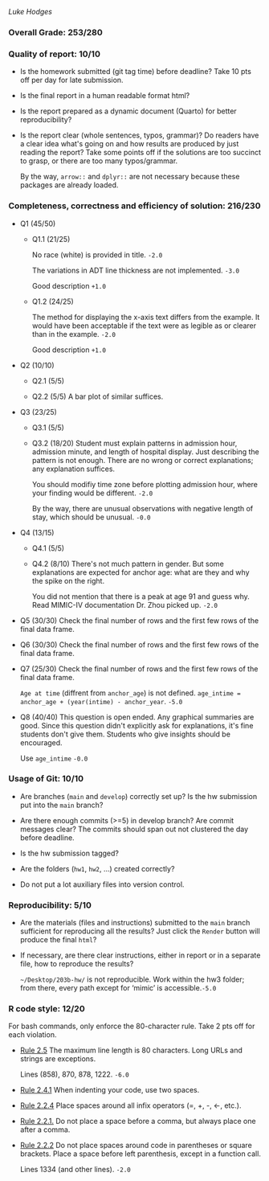 *Luke Hodges*

### Overall Grade: 253/280

### Quality of report: 10/10

-   Is the homework submitted (git tag time) before deadline? Take 10 pts off per day for late submission.  

-   Is the final report in a human readable format html? 

-   Is the report prepared as a dynamic document (Quarto) for better reproducibility?

-   Is the report clear (whole sentences, typos, grammar)? Do readers have a clear idea what's going on and how results are produced by just reading the report? Take some points off if the solutions are too succinct to grasp, or there are too many typos/grammar. 

    By the way, `arrow::` and `dplyr::` are not necessary because these packages are already loaded.

### Completeness, correctness and efficiency of solution: 216/230

- Q1 (45/50)
  
    - Q1.1 (21/25) 
    
      No race (white) is provided in title. `-2.0`
    
      The variations in ADT line thickness are not implemented. `-3.0`
      
      Good description `+1.0`
    
    - Q1.2 (24/25)
    
      The method for displaying the x-axis text differs from the example. It would have been acceptable if the text were as legible as or clearer than in the example. `-2.0`

      Good description `+1.0`

- Q2 (10/10)

    - Q2.1 (5/5)
    
    - Q2.2 (5/5) A bar plot of similar suffices.
    
- Q3 (23/25)    
    
    - Q3.1 (5/5)
    
    - Q3.2 (18/20) Student must explain patterns in admission hour, admission minute, and length of hospital display. Just describing the pattern is not enough. There are no wrong or correct explanations; any explanation suffices. 
    
      You should modifiy time zone before plotting admission hour, where your finding would be different. `-2.0`

      By the way, there are unusual observations with negative length of stay, which should be unusual. `-0.0`
      
- Q4 (13/15)        
    
    - Q4.1 (5/5)
    
    - Q4.2 (8/10) There's not much pattern in gender. But some explanations are expected for anchor age: what are they and why the spike on the right.

      You did not mention that there is a peak at age 91 and guess why. Read MIMIC-IV documentation Dr. Zhou picked up. `-2.0`

- Q5 (30/30) Check the final number of rows and the first few rows of the final data frame.

- Q6 (30/30) Check the final number of rows and the first few rows of the final data frame.

- Q7 (25/30) Check the final number of rows and the first few rows of the final data frame.

    `Age at time` (diffrent from `anchor_age`) is not defined. `age_intime = anchor_age + (year(intime) - anchor_year`. `-5.0`

- Q8 (40/40) This question is open ended. Any graphical summaries are good. Since this question didn't explicitly ask for explanations, it's fine students don't give them. Students who give insights should be encouraged.
	    
    Use `age_intime` `-0.0`


### Usage of Git: 10/10

-   Are branches (`main` and `develop`) correctly set up? Is the hw submission put into the `main` branch?

-   Are there enough commits (>=5) in develop branch? Are commit messages clear? The commits should span out not clustered the day before deadline. 
          
-   Is the hw submission tagged? 

-   Are the folders (`hw1`, `hw2`, ...) created correctly? 
  
-   Do not put a lot auxiliary files into version control. 


### Reproducibility: 5/10

-   Are the materials (files and instructions) submitted to the `main` branch sufficient for reproducing all the results? Just click the `Render` button will produce the final `html`? 

-   If necessary, are there clear instructions, either in report or in a separate file, how to reproduce the results?

    `~/Desktop/203b-hw/` is not reproducible. Work within the hw3 folder; from there, every path except for ‘mimic’ is accessible.`-5.0`

### R code style: 12/20

For bash commands, only enforce the 80-character rule. Take 2 pts off for each violation. 

-   [Rule 2.5](https://style.tidyverse.org/syntax.html#long-lines) The maximum line length is 80 characters. Long URLs and strings are exceptions.  

    Lines (858), 870, 878, 1222. `-6.0`

-   [Rule 2.4.1](https://style.tidyverse.org/syntax.html#indenting) When indenting your code, use two spaces.  

-   [Rule 2.2.4](https://style.tidyverse.org/syntax.html#infix-operators) Place spaces around all infix operators (=, +, -, &lt;-, etc.).  

-   [Rule 2.2.1.](https://style.tidyverse.org/syntax.html#commas) Do not place a space before a comma, but always place one after a comma.  

-   [Rule 2.2.2](https://style.tidyverse.org/syntax.html#parentheses) Do not place spaces around code in parentheses or square brackets. Place a space before left parenthesis, except in a function call.

    Lines 1334 (and other lines). `-2.0`